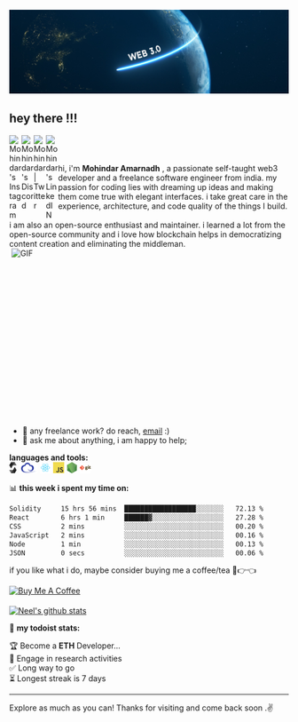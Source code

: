 ![MasterHead](https://github.com/mohindar99/mohindar99/blob/main/web3_banner.jpg)
## hey there !!!
<a href="https://www.instagram.com/__mohindar.amarnadh__/">
  <img align="left" alt="Mohindar's Instagram" width="22px" src="https://raw.githubusercontent.com/hussainweb/hussainweb/main/icons/instagram.png" />
</a>
<a href="https://discord.com/channels/@me">
  <img align="left" alt="Mohindar's Discord" width="22px" src="https://raw.githubusercontent.com/peterthehan/peterthehan/master/assets/discord.svg" />
</a>
<a href="https://twitter.com/DMohindar">
  <img align="left" alt="Mohindar | Twitter" width="22px" src="https://raw.githubusercontent.com/peterthehan/peterthehan/master/assets/twitter.svg" />
</a>
<a href="https://www.linkedin.com/in/devarampati-mohindar-b77a28150/">
  <img align="left" alt="Mohindar's LinkedIN" width="22px" src="https://raw.githubusercontent.com/peterthehan/peterthehan/master/assets/linkedin.svg" />
</a>

<br />
<br></br>
hi, i'm <b>Mohindar Amarnadh</b> , a passionate self-taught web3 developer and a freelance software engineer from india. my passion for coding lies with dreaming up ideas and making them come true with elegant interfaces. i take great care in the experience, architecture, and code quality of the things I build.
<br></br>
i am also an open-source enthusiast and maintainer. i learned a lot from the open-source community and i love how blockchain helps in democratizing content creation and eliminating the middleman.


  <img align="right" alt="GIF" src="https://github.com/abhisheknaiidu/abhisheknaiidu/blob/master/code.gif?raw=true" width="500" height="320" />
  
- 💼 any freelance work? do reach, [email](mailto:d.mohindar1999@gmail.com) :)
- 💬 ask me about anything, i am happy to help;


**languages and tools:**  
<code><img height="20" src="https://github.com/mohindar99/mohindar99/blob/main/solidity-logo.png"></code>
<code><img height="20" src="https://github.com/mohindar99/mohindar99/blob/main/ethers.png"></code>
<code><img height="20" src="https://raw.githubusercontent.com/github/explore/80688e429a7d4ef2fca1e82350fe8e3517d3494d/topics/react/react.png"></code>
<code><img height="20" src="https://raw.githubusercontent.com/github/explore/80688e429a7d4ef2fca1e82350fe8e3517d3494d/topics/javascript/javascript.png"></code>
<code><img height="20" src="https://raw.githubusercontent.com/github/explore/80688e429a7d4ef2fca1e82350fe8e3517d3494d/topics/nodejs/nodejs.png"></code>
<code><img height="20" src="https://raw.githubusercontent.com/github/explore/80688e429a7d4ef2fca1e82350fe8e3517d3494d/topics/git/git.png"></code>

📊 **this week i spent my time on:**
<!--START_SECTION:waka-->

```text
Solidity     15 hrs 56 mins  ██████████████████░░░░░░░   72.13 %
React        6 hrs 1 min     ██████▓░░░░░░░░░░░░░░░░░░   27.28 %
CSS          2 mins          ░░░░░░░░░░░░░░░░░░░░░░░░░   00.20 %
JavaScript   2 mins          ░░░░░░░░░░░░░░░░░░░░░░░░░   00.16 %
Node         1 min           ░░░░░░░░░░░░░░░░░░░░░░░░░   00.13 %
JSON         0 secs          ░░░░░░░░░░░░░░░░░░░░░░░░░   00.06 %
```

<!--END_SECTION:waka-->

if you like what i do, maybe consider buying me a coffee/tea 🥺👉👈

<a href="https://www.buymeacoffee.com/abhisheknaiidu" target="_blank"><img src="https://cdn.buymeacoffee.com/buttons/v2/default-red.png" alt="Buy Me A Coffee" width="150" ></a>
<br></br>
<a href="https://github.com/mohindar99">
 <img align="center" src="https://github-readme-stats.vercel.app/api?username=mohindar99&show_icons=true&theme=light&line_height=20" alt="Neel's github stats"/>
</a>

🚧 **my todoist stats:**
<!-- TODO-IST:START -->
🏆  Become a <b>ETH</b> Developer...           
🌸  Engage in research activities       
✅  Long way to go           
⏳  Longest streak is 7 days
<!-- TODO-IST:END -->
---
Explore as much as you can! Thanks for visiting and come back soon .✌️


